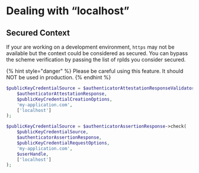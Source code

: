 # Dealing with “localhost”

## Secured Context

If your are working on a development environment, `https` may not be available but the context could be considered as secured. You can bypass the scheme verification by passing the list of rpIds you consider secured.

{% hint style="danger" %}
Please be careful using this feature. It should NOT be used in production.
{% endhint %}

```php
$publicKeyCredentialSource = $authenticatorAttestationResponseValidator->check(
    $authenticatorAttestationResponse,
    $publicKeyCredentialCreationOptions,
    'my-application.com',
    ['localhost']
);
```

```php
$publicKeyCredentialSource = $authenticatorAssertionResponse->check(
    $publicKeyCredentialSource,
    $authenticatorAssertionResponse,
    $publicKeyCredentialRequestOptions,
    'my-application.com',
    $userHandle,
    ['localhost']
);
```
